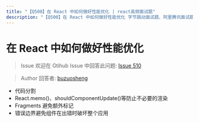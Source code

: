 ```yaml
---
title: "【Q500】在 React 中如何做好性能优化 | react高频面试题"
description: "【Q500】在 React 中如何做好性能优化 字节跳动面试题、阿里腾讯面试题、美团小米面试题。"
---
```


# 在 React 中如何做好性能优化

> Issue
> 欢迎在 Gtihub Issue 中回答此问题: [Issue 510](https://github.com/shfshanyue/Daily-Question/issues/510)

> Author
> 回答者: [buzuosheng](https://github.com/buzuosheng)

- 代码分割
- React.memo()、shouldComponentUpdate()等防止不必要的渲染
- Fragments 避免额外标记
- 错误边界避免组件在出错时破坏整个应用
